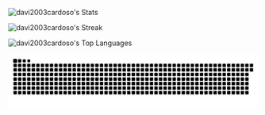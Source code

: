 ![davi2003cardoso's Stats](https://github-readme-stats.vercel.app/api?username=davi2003cardoso&theme=vision-friendly-dark&show_icons=true&hide_border=true&count_private=true)

![davi2003cardoso's Streak](https://github-readme-streak-stats.herokuapp.com/?user=davi2003cardoso&theme=vision-friendly-dark&hide_border=true)

![davi2003cardoso's Top Languages](https://github-readme-stats.vercel.app/api/top-langs/?username=davi2003cardoso&theme=vision-friendly-dark&show_icons=true&hide_border=true&layout=compact)

<picture>
  <source media="(prefers-color-scheme: dark)" srcset="https://raw.githubusercontent.com/davi2003cardoso/davi2003cardoso/output/github-contribution-grid-snake-dark.svg">
  <source media="(prefers-color-scheme: light)" srcset="https://raw.githubusercontent.com/davi2003cardoso/davi2003cardoso/output/github-contribution-grid-snake.svg">
  <img alt="github contribution grid snake animation" src="https://raw.githubusercontent.com/davi2003cardoso/davi2003cardoso/output/github-contribution-grid-snake.svg">
</picture>
